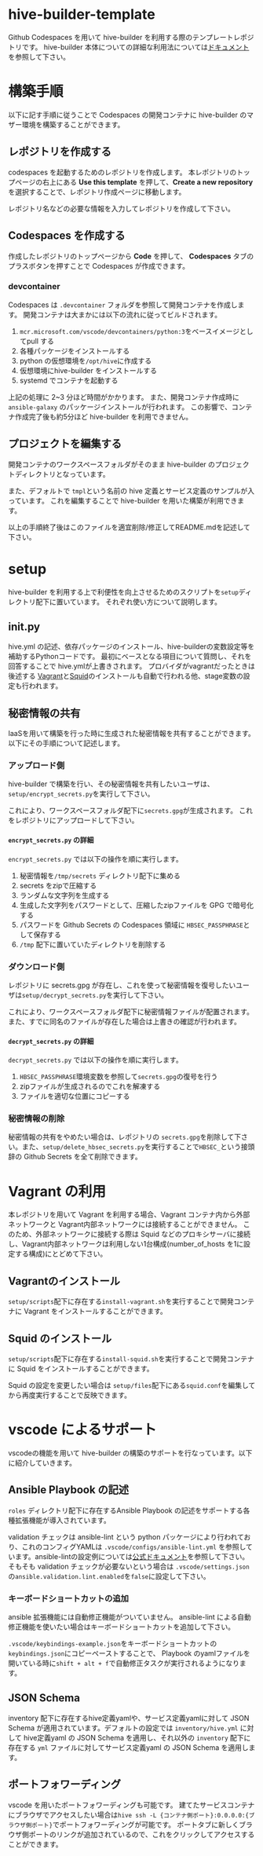 # hive-builder-template

Github Codespaces を用いて hive-builder を利用する際のテンプレートレポジトリです。
hive-builder 本体についての詳細な利用法については[ドキュメント](https://hive-builder.readthedocs.io/ja/latest/)を参照して下さい。

# 構築手順
以下に記す手順に従うことで Codespaces の開発コンテナに hive-builder のマザー環境を構築することができます。

## レポジトリを作成する

codespaces を起動するためのレポジトリを作成します。
本レポジトリのトップページの右上にある **Use this template** を押して、**Create a new repository**を選択することで、レポジトリ作成ページに移動します。

レポジトリ名などの必要な情報を入力してレポジトリを作成して下さい。

## Codespaces を作成する
作成したレポジトリのトップページから **Code** を押して、 **Codespaces** タブのプラスボタンを押すことで Codespaces が作成できます。

### devcontainer

Codespaces は `.devcontainer` フォルダを参照して開発コンテナを作成します。
開発コンテナは大まかには以下の流れに従ってビルドされます。

1. `mcr.microsoft.com/vscode/devcontainers/python:3`をベースイメージとしてpull する
1. 各種パッケージをインストールする
1. python の仮想環境を`/opt/hive`に作成する
1. 仮想環境にhive-builder をインストールする
1. systemd でコンテナを起動する

上記の処理に 2~3 分ほど時間がかかります。 
また、開発コンテナ作成時に `ansible-galaxy` のパッケージインストールが行われます。
この影響で、コンテナ作成完了後も約5分ほど hive-builder を利用できません。

## プロジェクトを編集する
開発コンテナのワークスペースフォルダがそのまま hive-builder のプロジェクトディレクトリとなっています。

また、デフォルトで `tmpl`という名前の hive 定義とサービス定義のサンプルが入っています。
これを編集することで hive-builder を用いた構築が利用できます。

以上の手順終了後はこのファイルを適宜削除/修正してREADME.mdを記述して下さい。

# setup
hive-builder を利用する上で利便性を向上させるためのスクリプトを`setup`ディレクトリ配下に置いています。
それぞれ使い方について説明します。

## init.py

hive.yml の記述、依存パッケージのインストール、hive-builderの変数設定等を補助するPythonコードです。
最初にベースとなる項目について質問し、それを回答することで hive.ymlが上書きされます。
プロバイダがvagrantだったときは後述する [Vagrant](#vagrantのインストール)と[Squid](#squid-のインストール)のインストールも自動で行われる他、stage変数の設定も行われます。


## 秘密情報の共有

IaaSを用いて構築を行った時に生成された秘密情報を共有することができます。
以下にその手順について記述します。

### アップロード側

hive-builder で構築を行い、その秘密情報を共有したいユーザは、`setup/encrypt_secrets.py`を実行して下さい。

これにより、ワークスペースフォルダ配下に`secrets.gpg`が生成されます。
これをレポジトリにアップロードして下さい。

#### `encrypt_secrets.py` の詳細

`encrypt_secrets.py` では以下の操作を順に実行します。

1. 秘密情報を`/tmp/secrets` ディレクトリ配下に集める
1. secrets をzipで圧縮する
1. ランダムな文字列を生成する
1. 生成した文字列をパスワードとして、圧縮したzipファイルを GPG で暗号化する
1. パスワードを Github Secrets の Codespaces 領域に `HBSEC_PASSPHRASE`として保存する
1. `/tmp` 配下に置いていたディレクトリを削除する

### ダウンロード側

レポジトリに secrets.gpg が存在し、これを使って秘密情報を復号したいユーザは`setup/decrypt_secrets.py`を実行して下さい。

これにより、ワークスペースフォルダ配下に秘密情報ファイルが配置されます。
また、すでに同名のファイルが存在した場合は上書きの確認が行われます。

#### `decrypt_secrets.py` の詳細

`decrypt_secrets.py` では以下の操作を順に実行します。

1. `HBSEC_PASSPHRASE`環境変数を参照して`secrets.gpg`の復号を行う
1. zipファイルが生成されるのでこれを解凍する
1. ファイルを適切な位置にコピーする

### 秘密情報の削除

秘密情報の共有をやめたい場合は、レポジトリの `secrets.gpg`を削除して下さい。また、`setup/delete_hbsec_secrets.py`を実行することで`HBSEC_`という接頭辞の Github Secrets を全て削除できます。

# Vagrant の利用

本レポジトリを用いて Vagrant を利用する場合、Vagrant コンテナ内から外部ネットワークと Vagrant内部ネットワークには接続することができません。
このため、外部ネットワークに接続する際は Squid などのプロキシサーバに接続し、Vagrant内部ネットワークは利用しない1台構成(number_of_hosts を1に設定する構成)にとどめて下さい。

## Vagrantのインストール

`setup/scripts`配下に存在する`install-vagrant.sh`を実行することで開発コンテナに Vagrant をインストールすることができます。

## Squid のインストール

`setup/scripts`配下に存在する`install-squid.sh`を実行することで開発コンテナに Squid をインストールすることができます。

Squid の設定を変更したい場合は `setup/files`配下にある`squid.conf`を編集してから再度実行することで反映できます。

# vscode によるサポート

vscodeの機能を用いて hive-builder の構築のサポートを行なっています。以下に紹介していきます。

## Ansible Playbook の記述

`roles` ディレクトリ配下に存在するAnsible Playbook の記述をサポートする各種拡張機能が導入されています。

validation チェックは ansible-lint という python パッケージにより行われており、これのコンフィグYAMLは `.vscode/configs/ansible-lint.yml` を参照しています。ansible-lintの設定例については[公式ドキュメント](https://ansible.readthedocs.io/projects/lint/configuring/#specifying-configuration-files)を参照して下さい。
そもそも validation チェックが必要ないという場合は `.vscode/settings.json`の`ansible.validation.lint.enabled`を`false`に設定して下さい。

### キーボードショートカットの追加

ansible 拡張機能には自動修正機能がついていません。
ansible-lint による自動修正機能を使いたい場合はキーボードショートカットを追加して下さい。

`.vscode/keybindings-example.json`をキーボードショートカットの`keybindings.json`にコピーペーストすることで、 Playbook のyamlファイルを開いている時に`shift + alt + f`で自動修正タスクが実行されるようになります。

## JSON Schema
inventory 配下に存在するhive定義yamlや、サービス定義yamlに対して JSON Schema が適用されています。デフォルトの設定では `inventory/hive.yml` に対して hive定義yaml の JSON Schema を適用し、それ以外の `inventory` 配下に存在する `yml` ファイルに対してサービス定義yaml の JSON Schema を適用します。 

## ポートフォワーディング

vscode を用いたポートフォワーディングも可能です。
建てたサービスコンテナにブラウザでアクセスしたい場合は`hive ssh -L {コンテナ側ポート}:0.0.0.0:{ブラウザ側ポート}`でポートフォワーディングが可能です。
ポートタブに新しくブラウザ側ポートのリンクが追加されているので、これをクリックしてアクセスすることができます。